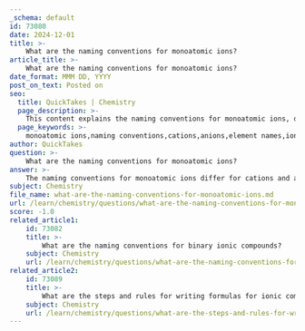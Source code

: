 ```yaml
---
_schema: default
id: 73080
date: 2024-12-01
title: >-
    What are the naming conventions for monoatomic ions?
article_title: >-
    What are the naming conventions for monoatomic ions?
date_format: MMM DD, YYYY
post_on_text: Posted on
seo:
  title: QuickTakes | Chemistry
  page_description: >-
    This content explains the naming conventions for monoatomic ions, detailing how to name cations and anions, including examples and the importance of charge specification.
  page_keywords: >-
    monoatomic ions,naming conventions,cations,anions,element names,ion names,ferrous ion,ferric ion,chloride ion,oxide ion,nitride ion
author: QuickTakes
question: >-
    What are the naming conventions for monoatomic ions?
answer: >-
    The naming conventions for monoatomic ions differ for cations and anions.\n\n1. **Monatomic Cations**: The name of a monatomic cation is simply the name of the element followed by the word "ion." For example:\n   - Na⁺ is called the sodium ion.\n   - Al³⁺ is called the aluminum ion.\n   - Ca²⁺ is called the calcium ion.\n\n   It is important to note that some elements can form multiple cations with different charges. In such cases, the charge may be indicated in the name. For example, iron can form two cations: Fe²⁺ (ferrous ion) and Fe³⁺ (ferric ion).\n\n2. **Monatomic Anions**: The name of a monatomic anion consists of the stem of the element name, the suffix "-ide," and then the word "ion." For example:\n   - Cl⁻ is called the chloride ion (from "chlor-" + "-ide").\n   - O²⁻ is called the oxide ion.\n   - N³⁻ is called the nitride ion.\n\nThese conventions help in clearly identifying the type and charge of the ions in chemical compounds.
subject: Chemistry
file_name: what-are-the-naming-conventions-for-monoatomic-ions.md
url: /learn/chemistry/questions/what-are-the-naming-conventions-for-monoatomic-ions
score: -1.0
related_article1:
    id: 73082
    title: >-
        What are the naming conventions for binary ionic compounds?
    subject: Chemistry
    url: /learn/chemistry/questions/what-are-the-naming-conventions-for-binary-ionic-compounds
related_article2:
    id: 73089
    title: >-
        What are the steps and rules for writing formulas for ionic compounds?
    subject: Chemistry
    url: /learn/chemistry/questions/what-are-the-steps-and-rules-for-writing-formulas-for-ionic-compounds
---
```


&nbsp;